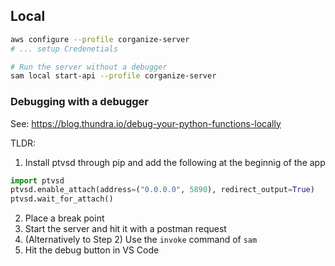 ## Local

```bash
aws configure --profile corganize-server
# ... setup Credenetials

# Run the server without a debugger
sam local start-api --profile corganize-server
```

### Debugging with a debugger

See: https://blog.thundra.io/debug-your-python-functions-locally

TLDR:

1. Install ptvsd through pip and add the following at the beginnig of the app

```python
import ptvsd
ptvsd.enable_attach(address=("0.0.0.0", 5890), redirect_output=True)
ptvsd.wait_for_attach()
```

2. Place a break point
3. Start the server and hit it with a postman request
4. (Alternatively to Step 2) Use the `invoke` command of `sam`
5. Hit the debug button in VS Code
